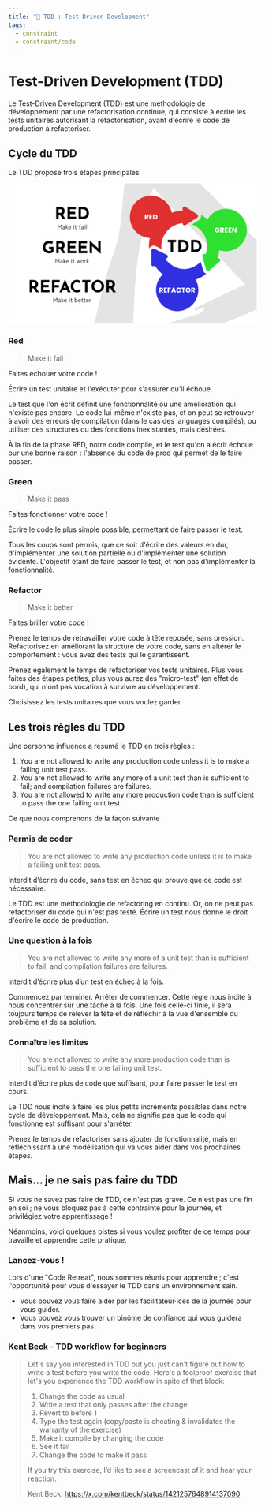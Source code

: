 ```yaml
---
title: "🚥 TDD : Test Driven Development"
tags:
  - constraint
  - constraint/code
---
```


# Test-Driven Development (TDD)

Le Test-Driven Development (TDD) est une méthodologie de développement par une refactorisation continue, qui consiste à
écrire les tests unitaires autorisant la refactorisation, avant d'écrire le code de production à refactoriser.

## Cycle du TDD

Le TDD propose trois étapes principales

![](../../assets/images/constraints/tdd/tdd-cycle-red-green-refactor.png)

### Red

> Make it fail

Faites échouer votre code !

Écrire un test unitaire et l'exécuter pour s'assurer qu'il échoue.

Le test que l'on écrit définit une fonctionnalité ou une amélioration qui n'existe pas encore.
Le code lui-même n'existe pas, et on peut se retrouver à avoir des erreurs de compilation (dans le cas des languages
compilés), ou utiliser des structures ou des fonctions inexistantes, mais désirées.

À la fin de la phase RED, notre code compile, et le test qu'on a écrit échoue our une bonne raison : l'absence du code
de prod qui permet de le faire passer.

### Green

> Make it pass

Faites fonctionner votre code !

Écrire le code le plus simple possible, permettant de faire passer le test.

Tous les coups sont permis, que ce soit d'écrire des valeurs en dur, d'implémenter une solution partielle ou
d'implémenter une solution évidente. L'objectif étant de faire passer le test, et non pas d'implémenter la
fonctionnalité.

### Refactor

> Make it better

Faites briller votre code !

Prenez le temps de retravailler votre code à tête reposée, sans pression.
Refactorisez en améliorant la structure de votre code, sans en altérer le comportement : vous avez des tests qui le
garantissent.

Prenez également le temps de refactoriser vos tests unitaires. Plus vous faites des étapes petites, plus vous aurez
des "micro-test" (en effet de bord), qui n'ont pas vocation à survivre au développement.

Choisissez les tests unitaires que vous voulez garder.

## Les trois règles du TDD

Une personne influence a résumé le TDD en trois règles :

1. You are not allowed to write any production code unless it is to make a failing unit test pass.
2. You are not allowed to write any more of a unit test than is sufficient to fail; and compilation failures are failures.
3. You are not allowed to write any more production code than is sufficient to pass the one failing unit test.

Ce que nous comprenons de la façon suivante

### Permis de coder

> You are not allowed to write any production code unless it is to make a failing unit test pass.

Interdit d’écrire du code, sans test en échec qui prouve que ce code est nécessaire.

Le TDD est une méthodologie de refactoring en continu. Or, on ne peut pas refactoriser du code qui n'est pas testé.
Écrire un test nous donne le droit d'écrire le code de production. 

### Une question à la fois

> You are not allowed to write any more of a unit test than is sufficient to fail; and compilation failures are failures.

Interdit d’écrire plus d’un test en échec à la fois.

Commencez par terminer. Arrêter de commencer. Cette règle nous incite à nous concentrer sur une tâche à la fois.
Une fois celle-ci finie, il sera toujours temps de relever la tête et de réfléchir à la vue d'ensemble du problème et 
de sa solution. 

### Connaître les limites

> You are not allowed to write any more production code than is sufficient to pass the one failing unit test.

Interdit d’écrire plus de code que suffisant, pour faire passer le test en cours.

Le TDD nous incite à faire les plus petits incréments possibles dans notre cycle de développement. 
Mais, cela ne signifie pas que le code qui fonctionne est suffisant pour s'arrêter.

Prenez le temps de refactoriser sans ajouter de fonctionnalité, mais en réfléchissant à une modélisation qui va 
vous aider dans vos prochaines étapes. 

## Mais... je ne sais pas faire du TDD

Si vous ne savez pas faire de TDD, ce n'est pas grave.
Ce n'est pas une fin en soi ; ne vous bloquez pas à cette contrainte pour la journée, et privilégiez votre apprentissage !

Néanmoins, voici quelques pistes si vous voulez profiter de ce temps pour travaille et apprendre cette pratique.

### Lancez-vous !

Lors d'une "Code Retreat", nous sommes réunis pour apprendre ; c'est l'opportunité pour vous d'essayer le TDD dans un 
environnement sain.  

- Vous pouvez vous faire aider par les facilitateur·ices de la journée pour vous guider.
- Vous pouvez vous trouver un binôme de confiance qui vous guidera dans vos premiers pas. 

### Kent Beck - TDD workflow for beginners

> Let's say you interested in TDD but you just can't figure out how to write a test before you write the code. 
> Here's a foolproof exercise that let's you experience the TDD workflow in spite of that block:
>
> 1. Change the code as usual
> 2. Write a test that only passes after the change
> 3. Revert to before 1
> 4. Type the test again (copy/paste is cheating & invalidates the warranty of the exercise)
> 5. Make it compile by changing the code
> 6. See it fail
> 7. Change the code to make it pass
>
> If you try this exercise, I’d like to see a screencast of it and hear your reaction.
>  
> Kent Beck, https://x.com/kentbeck/status/1421257648914137090
